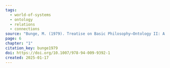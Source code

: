 ```yaml
---
tags:
  - world-of-systems
  - ontology
  - relations
  - connections
source: "Bunge, M. (1979). Treatise on Basic Philosophy—Ontology II: A World of Systems. Springer Netherlands."
page: 6
chapter: "1"
citation_key: bunge1979
doi: https://doi.org/10.1007/978-94-009-9392-1
created: 2025-01-17
---
```

